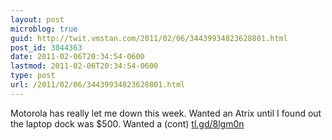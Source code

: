 ```yaml
---
layout: post
microblog: true
guid: http://twit.vmstan.com/2011/02/06/34439934823628801.html
post_id: 3044363
date: 2011-02-06T20:34:54-0600
lastmod: 2011-02-06T20:34:54-0600
type: post
url: /2011/02/06/34439934823628801.html
---
```

Motorola has really let me down this week. Wanted an Atrix until I found out the laptop dock was $500. Wanted a (cont) [tl.gd/8lgm0n](http://tl.gd/8lgm0n)
